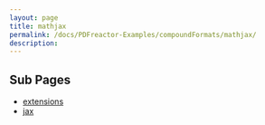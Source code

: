 ```yaml
---
layout: page
title: mathjax
permalink: /docs/PDFreactor-Examples/compoundFormats/mathjax/
description: 
---
```


## Sub Pages
* [extensions](/compare.html2pdf.tools/docs/PDFreactor-Examples/compoundFormats/mathjax/extensions/)
* [jax](/compare.html2pdf.tools/docs/PDFreactor-Examples/compoundFormats/mathjax/jax/)



